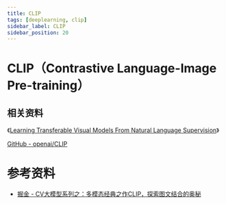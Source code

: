 ```yaml
---
title: CLIP
tags: [deeplearning, clip]
sidebar_label: CLIP
sidebar_position: 20
---
```


# CLIP（Contrastive Language-Image Pre-training）

## 相关资料

《[Learning Transferable Visual Models From Natural Language Supervision](https://arxiv.org/abs/2103.00020)》

[GitHub - openai/CLIP](https://github.com/openai/CLIP)

# 参考资料

* [掘金 - CV大模型系列之：多模态经典之作CLIP，探索图文结合的奥秘](https://juejin.cn/post/7264503343996747830)